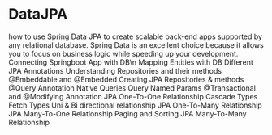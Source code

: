 # DataJPA
how to use Spring Data JPA to create scalable back-end apps supported by any relational database. Spring Data  is an excellent choice because it allows you to focus on business logic while speeding up your development.
 Connecting Springboot App with DB\n
 Mapping Entities with DB
 Different JPA Annotations
 Understanding Repositories and their methods
 @Embeddable and @Embedded
 Creating JPA Repositories & methods
 @Query Annotation
 Native Queries
 Query Named Params
 @Transactional and @Modifying Annotation
 JPA One-To-One Relationship
 Cascade Types
 Fetch Types
 Uni & Bi directional relationship
 JPA One-To-Many Relationship
 JPA Many-To-One Relationship
 Paging and Sorting
 JPA Many-To-Many Relationship
